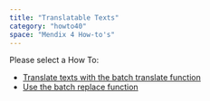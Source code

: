```yaml
---
title: "Translatable Texts"
category: "howto40"
space: "Mendix 4 How-to's"
---
```

Please select a How To:

*   [Translate texts with the batch translate function](translate-texts-with-the-batch-translate-function)
*   [Use the batch replace function](use-the-batch-replace-function)